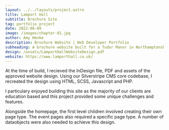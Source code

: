 ```yaml
---
layout: ../../layouts/project.astro
title: Lamport Hall
subtitle: Brochure Site
tag: portfolio project
date: 2022-06-09
image: /images/chapter-01.jpg
author: Amy Henke
description: Brochure Website | Web Developer Portfolio
subheading: A brochure website built for a Tudor Manor in Northamptonshire using Silverstripe and PHP.
design: /assets/LamportHallWebsiteDesign.pdf
website: https://www.lamporthall.co.uk/
---
```


At the time of build, I recieved the InDesign file, PDF and assets of the approved website design. Using our Silverstripe CMS core codebase, I recreated the design using HTML, SCSS, Javascript and PHP.

I particulary enjoyed building this site as the majority of our clients are education based and this project provided some unique challenges and features.

Alongside the homepage, the first level children involved creating their own page type. The event pages also required a specific page type. A number of dataobjects were also needed to achieve this design.
